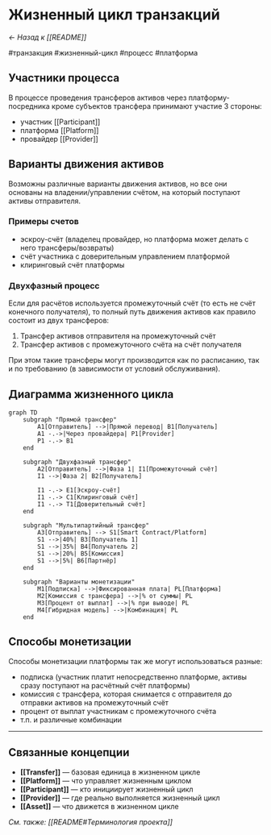
# Жизненный цикл транзакций

*← Назад к [[README]]*

#транзакция #жизненный-цикл #процесс #платформа

## Участники процесса

В процессе проведения трансферов активов через платформу-посредника кроме субъектов трансфера принимают участие 3 стороны:
- участник [[Participant]]
- платформа [[Platform]]
- провайдер [[Provider]]

## Варианты движения активов

Возможны различные варианты движения активов, но все они основаны на владении/управлении счётом, на который поступают активы отправителя. 

### Примеры счетов
- эскроу-счёт (владелец провайдер, но платформа может делать с него трансферы/возвраты)
- счёт участника с доверительным управлением платформой
- клиринговый счёт платформы

### Двухфазный процесс

Если для расчётов используется промежуточный счёт (то есть не счёт конечного получателя), то полный путь движения активов как правило состоит из двух трансферов:
1. Трансфер активов отправителя на промежуточный счёт
2. Трансфер активов с промежуточного счёта на счёт получателя

При этом такие трансферы могут производится как по расписанию, так и по требованию (в зависимости от условий обслуживания).

## Диаграмма жизненного цикла

```mermaid
graph TD
    subgraph "Прямой трансфер"
        A1[Отправитель] -->|Прямой перевод| B1[Получатель]
        A1 -.->|Через провайдера| P1[Provider]
        P1 -.-> B1
    end
    
    subgraph "Двухфазный трансфер"
        A2[Отправитель] -->|Фаза 1| I1[Промежуточный счёт]
        I1 -->|Фаза 2| B2[Получатель]
        
        I1 -.-> E1[Эскроу-счёт]
        I1 -.-> C1[Клиринговый счёт]
        I1 -.-> T1[Доверительный счёт]
    end
    
    subgraph "Мультипартийный трансфер"
        A3[Отправитель] --> S1[Smart Contract/Platform]
        S1 -->|40%| B3[Получатель 1]
        S1 -->|35%| B4[Получатель 2]  
        S1 -->|20%| B5[Комиссия]
        S1 -->|5%| B6[Партнёр]
    end
    
    subgraph "Варианты монетизации"
        M1[Подписка] -->|Фиксированная плата| PL[Платформа]
        M2[Комиссия с трансфера] -->|% от суммы| PL
        M3[Процент от выплат] -->|% при выводе| PL
        M4[Гибридная модель] -->|Комбинация| PL
    end
```

## Способы монетизации

Способы монетизации платформы так же могут использоваться разные:
- подписка (участник платит непосредственно платформе, активы сразу поступают на расчётный счёт платформы)
- комиссия с трансфера, которая снимается с отправителя до отправки активов на промежуточный счёт
- процент от выплат участникам с промежуточного счёта
- т.п. и различные комбинации

---

## Связанные концепции

- **[[Transfer]]** — базовая единица в жизненном цикле
- **[[Platform]]** — что управляет жизненным циклом
- **[[Participant]]** — кто инициирует жизненный цикл
- **[[Provider]]** — где реально выполняется жизненный цикл
- **[[Asset]]** — что движется в жизненном цикле

*См. также: [[README#Терминология проекта]]*